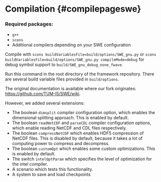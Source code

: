 # Compilation {#compilepageswe}

### Required packages:
 - `g++`
 - `scons`
 - Additional compilers depending on your SWE configuration

Compile with `scons buildVariablesFile=build/options/SWE_gnu.py` or `scons buildVariablesFile=build/options/SWE_gnu.py compileMode=debug` for debug symbol support to `build/SWE_gnu_debug_none_fwave`.

Run this command in the root directory of the framework repository. There are several build variable files provided in `build/options`.

The original documentation is available where our fork originates: https://github.com/TUM-I5/SWE/wiki.

However, we added several extensions:

- The boolean `dimsplit` compiler configuration option, which enables the dimensional splitting approach. This is enabled by default.
- The boolean `readNetCDF` and `parseCDL` compiler configuration options, which enable reading NetCDF and CDL files respectively.
- The boolean `compressNetCDF` which enables HDF5 compression of NetCDF files. This is disabled by default, because it takes a lot of computing power to compress and decompress.
- The boolean `customOpt` which enables some custom optimizations. This is enabled by default.
- The switch `intelOptParam` which specifies the level of optimization for the intel compiler.
- A scenario which tests this functionality.
- A system to save and load checkpoints